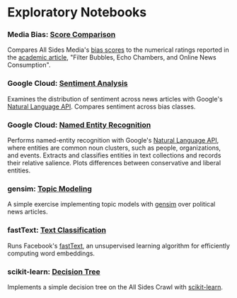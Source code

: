# Exploratory Notebooks

### Media Bias: [Score Comparison](https://github.com/pkipsy/news-lens/blob/master/News-Scraping/05%20-%20FilterBubbles-MediaBias.ipynb)
Compares All Sides Media's [bias scores](https://www.allsides.com/media-bias/media-bias-ratings) to the numerical ratings reported in the [academic article](http://sethrf.com/files/bubbles.pdf), "Filter Bubbles, Echo Chambers, and Online News Consumption".

### Google Cloud: [Sentiment Analysis](https://github.com/pkipsy/news-lens/blob/master/Exploratory-Analysis/Sentiment-Analysis.ipynb)
Examines the distribution of sentiment across news articles with Google's [Natural Language API](https://cloud.google.com/natural-language/). Compares sentiment across bias classes.

### Google Cloud: [Named Entity Recognition](https://github.com/pkipsy/news-lens/blob/master/Exploratory-Analysis/Entities-Analysis.ipynb)
Performs named-entity recognition with Google's [Natural Language API](https://cloud.google.com/natural-language/), where entities are common noun clusters, such as people, organizations, and events.
Extracts and classifies entities in text collections and records their relative salience.
Plots differences between conservative and liberal entities.

### gensim: [Topic Modeling](https://github.com/pkipsy/news-lens/blob/master/Exploratory-Analysis/Topic-Modeling.ipynb)
A simple exercise implementing topic models with [gensim](https://radimrehurek.com/gensim/) over political news articles.

### fastText: [Text Classification](https://github.com/pkipsy/news-lens/blob/master/Exploratory-Analysis/TextClassification-fastText.ipynb)
Runs Facebook's [fastText](https://github.com/facebookresearch/fastText/tree/master/python), an unsupervised learning algorithm for efficiently computing word embeddings.

### scikit-learn: [Decision Tree](https://github.com/pkipsy/news-lens/blob/master/Exploratory-Analysis/Decision-Tree.ipynb)
Implements a simple decision tree on the All Sides Crawl with [scikit-learn](http://scikit-learn.org/stable/).
